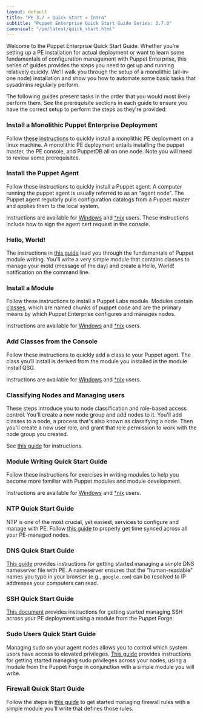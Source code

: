 ```yaml
---
layout: default
title: "PE 3.7 » Quick Start » Intro"
subtitle: "Puppet Enterprise Quick Start Guide Series: 3.7.0"
canonical: "/pe/latest/quick_start.html"
---
```


Welcome to the Puppet Enterprise Quick Start Guide. Whether you’re setting up a PE installation for actual deployment or want to learn some fundamentals of configuration management with Puppet Enterprise, this series of guides provides the steps you need to get up and running relatively quickly. We’ll walk you through the setup of a monolithic (all-in-one node) installation and show you how to automate some basic tasks that sysadmins regularly perform.

The following guides present tasks in the order that you would most likely perform them. See the prerequisite sections in each guide to ensure you have the correct setup to perform the steps as they're provided:

### Install a Monolithic Puppet Enterprise Deployment
Follow [these instructions](./quick_start_install_mono.html) to quickly install a monolithic PE deployment on a linux machine. A monolithic PE deployment entails installing the puppet master, the PE console, and PuppetDB all on one node. Note you will need to review some prerequisites.

### Install the Puppet Agent
Follow these instructions to quickly install a Puppet agent. A computer running the puppet agent is usually referred to as an “agent node”. The Puppet agent regularly pulls configuration catalogs from a Puppet master and applies them to the local system.

Instructions are available for [Windows](./quick_start_install_agents_windows.html) and [*nix](./quick_start_install_agents_nix.html) users. These instructions include how to sign the agent cert request in the console.

### Hello, World!
The instructions in [this guide](./quick_start_helloworld.html) lead you through the fundamentals of Puppet module writing. You'll write a very simple module that contains classes to manage your motd (message of the day) and create a Hello, World! notification on the command line. 

### Install a Module
Follow these instructions to install a Puppet Labs module. Modules contain [classes](../puppet/3/reference/lang_classes.html), which are named chunks of puppet code and are the primary means by which Puppet Enterprise configures and manages nodes.

Instructions are available for [Windows](./quick_start_module_install_windows.html) and [*nix](./quick_start_module_install_nix.html) users.

### Add Classes from the Console
Follow these instructions to quickly add a class to your Puppet agent. The class you’ll install is derived from the module you installed in the module install QSG.

Instructions are available for [Windows](./quick_start_adding_class_windows.html) and [*nix](./quick_start_adding_class_nix.html) users.

### Classifying Nodes and Managing users
These steps introduce you to node classification and role-based access control. You'll create a new node group and add nodes to it. You'll add classes to a node, a process that's also known as classifying a node. Then you'll create a new user role, and grant that role permission to work with the node group you created.

See [this guide](./quick_start_nc_rbac.html) for instructions.

### Module Writing Quick Start Guide
Follow these instructions for exercises in writing modules to help you become more familiar with Puppet modules and module development.

Instructions are available for [Windows](./quick_writing_windows.html) and [*nix](./quick_writing_nix.html) users.

### NTP Quick Start Guide
NTP is one of the most crucial, yet easiest, services to configure and manage with PE. Follow [this guide](./quick_start_ntp.html) to properly get time synced across all your PE-managed nodes.

### DNS Quick Start Guide
[This guide](./quick_start_dns.html) provides instructions for getting started managing a simple DNS nameserver file with PE. A nameserver ensures that the “human-readable” names you type in your browser (e.g., `google.com`) can be resolved to IP addresses your computers can read.

### SSH Quick Start Guide
[This document](./quick_start_ssh.html) provides instructions for getting started managing SSH across your PE deployment using a module from the Puppet Forge.

### Sudo Users Quick Start Guide
Managing sudo on your agent nodes allows you to control which system users have access to elevated privileges. [This guide](./quick_start_sudo.html) provides instructions for getting started managing sudo privileges across your nodes, using a module from the Puppet Forge in conjunction with a simple module you will write.

### Firewall Quick Start Guide
Follow the steps in [this guide](./quick_start_firewall.html) to get started managing firewall rules with a simple module you’ll write that defines those rules.

